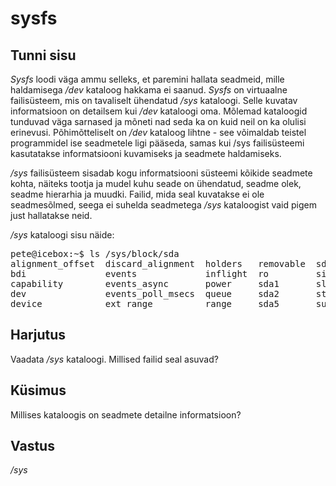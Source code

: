 ﻿# sysfs

## Tunni sisu

*Sysfs* loodi väga ammu selleks, et paremini hallata seadmeid, mille haldamisega */dev* kataloog hakkama ei saanud. *Sysfs* on virtuaalne failisüsteem, mis on tavaliselt ühendatud */sys* kataloogi. Selle kuvatav informatsioon on detailsem kui */dev* kataloogi oma. Mõlemad kataloogid tunduvad väga sarnased ja mõneti nad seda ka on kuid neil on ka olulisi erinevusi. Põhimõtteliselt on */dev* kataloog lihtne - see võimaldab teistel programmidel ise seadmetele ligi pääseda, samas kui /sys failisüsteemi kasutatakse informatsiooni kuvamiseks ja seadmete haldamiseks.

*/sys* failisüsteem sisadab kogu informatsiooni süsteemi kõikide seadmete kohta, näiteks tootja ja mudel kuhu seade on ühendatud, seadme olek, seadme hierarhia ja muudki. Failid, mida seal kuvatakse ei ole seadmesõlmed, seega ei suhelda seadmetega */sys* kataloogist vaid pigem just hallatakse neid.

*/sys* kataloogi sisu näide:

<pre>
pete@icebox:~$ ls /sys/block/sda
alignment_offset  discard_alignment  holders   removable  sda6       trace
bdi               events             inflight  ro         size       uevent
capability        events_async       power     sda1       slaves
dev               events_poll_msecs  queue     sda2       stat
device            ext_range          range     sda5       subsystem
</pre>


## Harjutus

Vaadata */sys* kataloogi. Millised failid seal asuvad?

## Küsimus

Millises kataloogis on seadmete detailne informatsioon?

## Vastus

*/sys*
